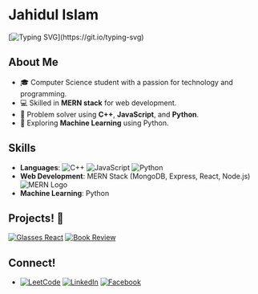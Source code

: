 #  Jahidul Islam

[![Typing SVG](https://readme-typing-svg.herokuapp.com?font=Architects+Daughter&color=7AF79A&size=30&lines=Hey!+It's+Jahidul+Islam!;I+love+problem+solving...;I'm+also+exploring+Machine+Learning...;And+I'm+a+MERN+Stack+Developer!)](https://git.io/typing-svg)

## About Me
- 🎓 Computer Science student with a passion for technology and programming.
- 💻 Skilled in **MERN stack** for web development.
- 🧠 Problem solver using **C++**, **JavaScript**, and **Python**.
- 🤖 Exploring **Machine Learning** using Python.

## Skills
- **Languages**:
   ![C++](https://img.shields.io/badge/C%2B%2B-00599C?style=flat&logo=c%2B%2B&logoColor=white)
    ![JavaScript](https://img.shields.io/badge/JavaScript-F7DF1E?style=flat&logo=javascript&logoColor=black)
   ![Python](https://img.shields.io/badge/Python-3776AB?style=flat&logo=python&logoColor=white)
- **Web Development**: MERN Stack (MongoDB, Express, React, Node.js) ![MERN Logo](https://img.shields.io/badge/MERN-Stack-32CD32?style=flat&logo=mongodb&logoColor=white&labelColor=black)
- **Machine Learning**: Python

## Projects! 🎨

[![Glasses React](https://github-readme-stats.vercel.app/api/pin/?username=jahidulislam114593&repo=glasses-react)](https://github.com/jahidulislam114593/glasses-react)
[![Book Review](https://github-readme-stats.vercel.app/api/pin/?username=jahidulislam114593&repo=book-review)](https://github.com/jahidulislam114593/book-review)

## Connect!
- [![LeetCode](https://img.shields.io/badge/LeetCode-FFA116?style=flat&logo=leetcode&logoColor=black)](https://leetcode.com/u/return_loser/)
  [![LinkedIn](https://img.shields.io/badge/LinkedIn-0077B5?style=flat&logo=linkedin&logoColor=white)](https://www.linkedin.com/in/thisisjahid/)
  [![Facebook](https://img.shields.io/badge/Facebook-1877F2?style=flat&logo=facebook&logoColor=white)](https://www.facebook.com/ji.jahidul001)
